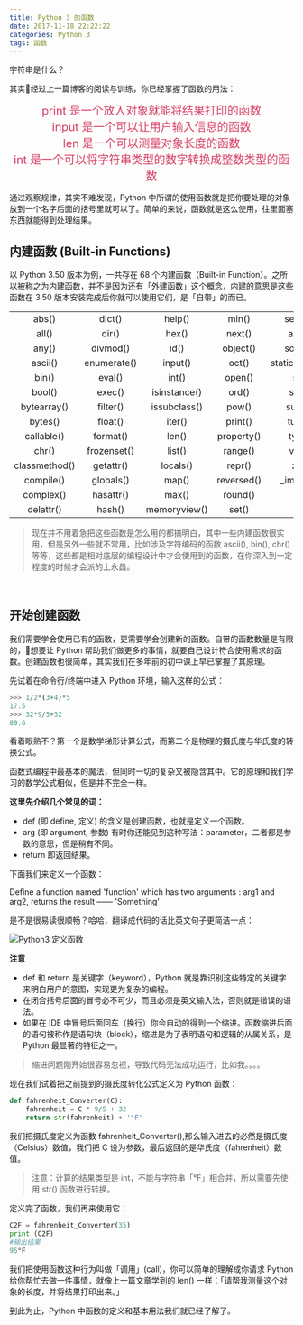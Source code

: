 ```yaml
---
title: Python 3 的函数
date: 2017-11-18 22:22:22
categories: Python 3
tags: 函数
---
```


字符串是什么？

其实经过上一篇博客的阅读与训练，你已经掌握了函数的用法：
<div style="text-align:center;font-size:20px;color:#d63e63">print 是一个放入对象就能将结果打印的函数</div>

<div style="text-align:center;font-size:20px;color:#d63e63">input 是一个可以让用户输入信息的函数</div>

<div style="text-align:center;font-size:20px;color:#d63e63">len 是一个可以测量对象长度的函数</div>

<div style="text-align:center;font-size:20px;color:#d63e63">int 是一个可以将字符串类型的数字转换成整数类型的函数</div>

通过观察规律，其实不难发现，Python 中所谓的使用函数就是把你要处理的对象放到一个名字后面的括号里就可以了。简单的来说，函数就是这么使用，往里面塞东西就能得到处理结果。

<!--more-->

## 内建函数 (Built-in Functions)

以 Python 3.50 版本为例，一共存在 68 个内建函数（Built-in Function）。之所以被称之为内建函数，并不是因为还有「外建函数」这个概念，内建的意思是这些函数在 3.50 版本安装完成后你就可以使用它们，是「自带」的而已。

||||||
|:-:|:-:|:-:|:-:|:-:|
|abs()|dict()|help()|min()|setattr()|
|all()|dir()|hex()|next()|alice()|
|any()|divmod()|id()|object()|sorted()|
|ascii()|enumerate()|input()|oct()|staticmethod()|
|bin()|eval()|int()|open()|str()|
|bool()|exec()|isinstance()|ord()|sum()|
|bytearray()|filter()|issubclass()|pow()|super()|
|bytes()|float()|iter()|print()|tuple()|
|callable()|format()|len()|property()|type()|
|chr()|frozenset()|list()|range()|vars()|
|classmethod()|getattr()|locals()|repr()|zip()|
|compile()|globals()|map()|reversed()|\_import\_()|
|complex()|hasattr()|max()|round()||
|delattr()|hash()|memoryview()|set()||

>现在并不用着急把这些函数是怎么用的都搞明白，其中一些内建函数很实用，但是另外一些就不常用，比如涉及字符编码的函数 ascii(), bin(), chr() 等等，这些都是相对底层的编程设计中才会使用到的函数，在你深入到一定程度的时候才会派的上永昌。

<br/>

## 开始创建函数

我们需要学会使用已有的函数，更需要学会创建新的函数。自带的函数数量是有限的，想要让 Python 帮助我们做更多的事情，就要自己设计符合使用需求的函数。创建函数也很简单，其实我们在多年前的初中课上早已掌握了其原理。

先试着在命令行/终端中进入 Python 环境，输入这样的公式：

```python
>>> 1/2*(3+4)*5
17.5
>>> 32*9/5+32
89.6
```

看着眼熟不？第一个是数学梯形计算公式，而第二个是物理的摄氏度与华氏度的转换公式。

函数式编程中最基本的魔法，但同时一切的复杂又被隐含其中。它的原理和我们学习的数学公式相似，但是并不完全一样。

**这里先介绍几个常见的词：**

- def (即 define, 定义) 的含义是创建函数，也就是定义一个函数。
- arg (即 argument, 参数) 有时你还能见到这种写法：parameter，二者都是参数的意思，但是稍有不同。
- return 即返回结果。

下面我们来定义一个函数：

Define a function named 'function' which has two arguments : arg1 and arg2, returns the result —— 'Something'

是不是很易读很顺畅？哈哈，翻译成代码的话比英文句子更简洁一点：

![Python3 定义函数](http://wx3.sinaimg.cn/mw690/a6e9cb00gy1flvpcdd9xpj20s00d4tao.jpg)

**注意**

- def 和 return 是关键字（keyword），Python 就是靠识别这些特定的关键字来明白用户的意图，实现更为复杂的编程。
- 在闭合括号后面的冒号必不可少，而且必须是英文输入法，否则就是错误的语法。
- 如果在 IDE 中冒号后面回车（换行）你会自动的得到一个缩进。函数缩进后面的语句被称作是语句块（block），缩进是为了表明语句和逻辑的从属关系，是 Python 最显著的特征之一。

>缩进问题刚开始很容易忽视，导致代码无法成功运行，比如我。。。。

现在我们试着把之前提到的摄氏度转化公式定义为 Python 函数：

```python
def fahrenheit_Converter(C):
    fahrenheit = C * 9/5 + 32
    return str(fahrenheit) + '°F'
```

我们把摄氏度定义为函数 fahrenheit_Converter(),那么输入进去的必然是摄氏度（Celsius）数值，我们把 C 设为参数，最后返回的是华氏度（fahrenheit）数值。

>注意：计算的结果类型是 int，不能与字符串「°F」相合并，所以需要先使用 str() 函数进行转换。

定义完了函数，我们再来使用它：

```python
C2F = fahrenheit_Converter(35)
print (C2F)
#输出结果
95°F
```

我们把使用函数这种行为叫做「调用」(call)，你可以简单的理解成你请求 Python 给你帮忙去做一件事情，就像上一篇文章学到的 len() 一样：「请帮我测量这个对象的长度，并将结果打印出来。」

到此为止，Python 中函数的定义和基本用法我们就已经了解了。